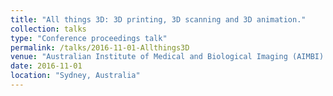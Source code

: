 ```yaml
---
title: "All things 3D: 3D printing, 3D scanning and 3D animation."
collection: talks
type: "Conference proceedings talk"
permalink: /talks/2016-11-01-Allthings3D
venue: "Australian Institute of Medical and Biological Imaging (AIMBI) Changing perspectives Conference"
date: 2016-11-01
location: "Sydney, Australia"
---
```


